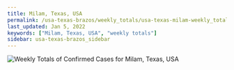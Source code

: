 ```yaml
---
title: Milam, Texas, USA
permalink: /usa-texas-brazos/weekly_totals/usa-texas-milam-weekly_totals.html
last_updated: Jan 5, 2022
keywords: ["Milam, Texas, USA", "weekly totals"]
sidebar: usa-texas-brazos_sidebar
---
```


![Weekly Totals of Confirmed Cases for Milam, Texas, USA](/covid_tracker/images/graphs/usa-texas-milam-weekly_totals_graph.png)
